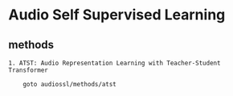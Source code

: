 # Audio Self Supervised Learning 

## methods

    1. ATST: Audio Representation Learning with Teacher-Student Transformer

        goto audiossl/methods/atst
